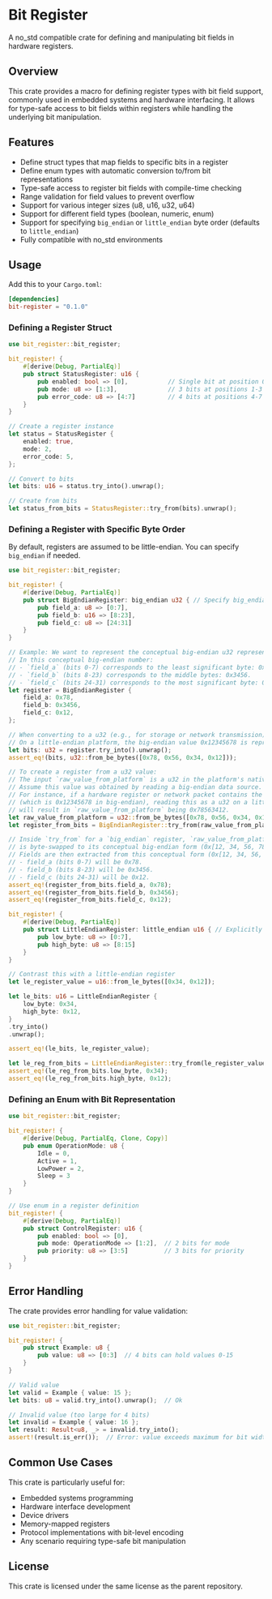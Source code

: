 # Bit Register

A no_std compatible crate for defining and manipulating bit fields in hardware registers.

## Overview

This crate provides a macro for defining register types with bit field support, commonly used in embedded systems and hardware interfacing. It allows for type-safe access to bit fields within registers while handling the underlying bit manipulation.

## Features

- Define struct types that map fields to specific bits in a register
- Define enum types with automatic conversion to/from bit representations
- Type-safe access to register bit fields with compile-time checking
- Range validation for field values to prevent overflow
- Support for various integer sizes (u8, u16, u32, u64)
- Support for different field types (boolean, numeric, enum)
- Support for specifying `big_endian` or `little_endian` byte order (defaults to `little_endian`)
- Fully compatible with no_std environments

## Usage

Add this to your `Cargo.toml`:

```toml
[dependencies]
bit-register = "0.1.0"
```

### Defining a Register Struct

```rust
use bit_register::bit_register;

bit_register! {
    #[derive(Debug, PartialEq)]
    pub struct StatusRegister: u16 {
        pub enabled: bool => [0],           // Single bit at position 0
        pub mode: u8 => [1:3],              // 3 bits at positions 1-3
        pub error_code: u8 => [4:7]         // 4 bits at positions 4-7
    }
}

// Create a register instance
let status = StatusRegister {
    enabled: true,
    mode: 2,
    error_code: 5,
};

// Convert to bits
let bits: u16 = status.try_into().unwrap();

// Create from bits
let status_from_bits = StatusRegister::try_from(bits).unwrap();
```

### Defining a Register with Specific Byte Order

By default, registers are assumed to be little-endian. You can specify `big_endian` if needed.

```rust
use bit_register::bit_register;

bit_register! {
    #[derive(Debug, PartialEq)]
    pub struct BigEndianRegister: big_endian u32 { // Specify big_endian here
        pub field_a: u8 => [0:7],
        pub field_b: u16 => [8:23],
        pub field_c: u8 => [24:31]
    }
}

// Example: We want to represent the conceptual big-endian u32 represented by the bytes [0x78, 0x56, 0x34, 0x12].
// In this conceptual big-endian number:
// - `field_a` (bits 0-7) corresponds to the least significant byte: 0x78.
// - `field_b` (bits 8-23) corresponds to the middle bytes: 0x3456.
// - `field_c` (bits 24-31) corresponds to the most significant byte: 0x12.
let register = BigEndianRegister {
    field_a: 0x78,
    field_b: 0x3456,
    field_c: 0x12,
};

// When converting to a u32 (e.g., for storage or network transmission):
// On a little-endian platform, the big-endian value 0x12345678 is represented as 0x78563412.
let bits: u32 = register.try_into().unwrap();
assert_eq!(bits, u32::from_be_bytes([0x78, 0x56, 0x34, 0x12]));

// To create a register from a u32 value:
// The input `raw_value_from_platform` is a u32 in the platform's native endianness.
// Assume this value was obtained by reading a big-endian data source.
// For instance, if a hardware register or network packet contains the byte sequence [0x12, 0x34, 0x56, 0x78]
// (which is 0x12345678 in big-endian), reading this as a u32 on a little-endian platform
// will result in `raw_value_from_platform` being 0x78563412.
let raw_value_from_platform = u32::from_be_bytes([0x78, 0x56, 0x34, 0x12]);
let register_from_bits = BigEndianRegister::try_from(raw_value_from_platform).unwrap();

// Inside `try_from` for a `big_endian` register, `raw_value_from_platform` (0x[78, 56, 34, 12])
// is byte-swapped to its conceptual big-endian form (0x[12, 34, 56, 78]).
// Fields are then extracted from this conceptual form (0x[12, 34, 56, 78]):
// - field_a (bits 0-7) will be 0x78.
// - field_b (bits 8-23) will be 0x3456.
// - field_c (bits 24-31) will be 0x12.
assert_eq!(register_from_bits.field_a, 0x78);
assert_eq!(register_from_bits.field_b, 0x3456);
assert_eq!(register_from_bits.field_c, 0x12);

bit_register! {
    #[derive(Debug, PartialEq)]
    pub struct LittleEndianRegister: little_endian u16 { // Explicitly little_endian
        pub low_byte: u8 => [0:7],
        pub high_byte: u8 => [8:15]
    }
}

// Contrast this with a little-endian register
let le_register_value = u16::from_le_bytes([0x34, 0x12]);

let le_bits: u16 = LittleEndianRegister {
    low_byte: 0x34,
    high_byte: 0x12,
}
.try_into()
.unwrap();

assert_eq!(le_bits, le_register_value);

let le_reg_from_bits = LittleEndianRegister::try_from(le_register_value).unwrap();
assert_eq!(le_reg_from_bits.low_byte, 0x34);
assert_eq!(le_reg_from_bits.high_byte, 0x12);

```

### Defining an Enum with Bit Representation

```rust
use bit_register::bit_register;

bit_register! {
    #[derive(Debug, PartialEq, Clone, Copy)]
    pub enum OperationMode: u8 {
        Idle = 0,
        Active = 1,
        LowPower = 2,
        Sleep = 3
    }
}

// Use enum in a register definition
bit_register! {
    #[derive(Debug, PartialEq)]
    pub struct ControlRegister: u16 {
        pub enabled: bool => [0],
        pub mode: OperationMode => [1:2],  // 2 bits for mode
        pub priority: u8 => [3:5]          // 3 bits for priority
    }
}
```

## Error Handling

The crate provides error handling for value validation:

```rust
use bit_register::bit_register;

bit_register! {
    pub struct Example: u8 {
        pub value: u8 => [0:3]  // 4 bits can hold values 0-15
    }
}

// Valid value
let valid = Example { value: 15 };
let bits: u8 = valid.try_into().unwrap();  // Ok

// Invalid value (too large for 4 bits)
let invalid = Example { value: 16 };
let result: Result<u8, _> = invalid.try_into();
assert!(result.is_err());  // Error: value exceeds maximum for bit width
```

## Common Use Cases

This crate is particularly useful for:

- Embedded systems programming
- Hardware interface development
- Device drivers
- Memory-mapped registers
- Protocol implementations with bit-level encoding
- Any scenario requiring type-safe bit manipulation

## License

This crate is licensed under the same license as the parent repository.
